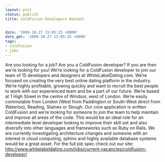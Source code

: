 ```yaml
---
layout: post
status: publish
title: ColdFusion Developers Wanted!


date: '2009-10-27 15:05:25 +0000'
date_gmt: '2009-10-27 15:05:25 +0000'
tags:
- coldfusion
- jobs
---
```

Are you looking for a job? Are you a ColdFusion developer? If you are then we're looking for you!
We&rsquo;re looking for a ColdFusion developer to join our team of 15 developers and designers at WhiteLabelDating.com. We&rsquo;re focused on creating the very best online dating platform in the industry. We&rsquo;re highly profitable, growing quickly and want to recruit the best people to work with our experienced team and be a part of our future.
We&rsquo;re based at 1 High Street in the centre of Windsor, west of London. We&rsquo;re easily commutable from London (West from Paddington or South-West direct from Waterloo), Reading, Staines or Slough.
Our core application is written ColdFusion and we&rsquo;re looking for someone to join the team to help maintain and improve all areas of the code. This would be an ideal role for an intermediate level developer looking to improve their skill set and also diversify into other languages and frameworks such as Ruby on Rails. We are currently investigating architecture changes and someone with an interest in cloud computing, sphinx and highly available database systems would be a great asset.
For the full job spec check out our site:<a href="http://www.whitelabeldating.com/jobs/current-vacancies/coldfusion-developer/" target="_blank"> http://www.whitelabeldating.com/jobs/current-vacancies/coldfusion-developer/</a>
